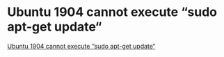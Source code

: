 # Ubuntu 1904 cannot execute “sudo apt-get update“
[Ubuntu 1904 cannot execute “sudo apt-get update“](https://aiwithcloud.com/2022/09/19/ubuntu_1904_cannot_execute_sudo_apt_get_update/)